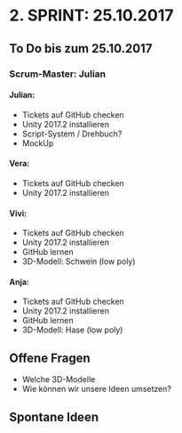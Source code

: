 # 2. SPRINT: 25.10.2017
## To Do bis zum 25.10.2017
### Scrum-Master: Julian

#### Julian:
* Tickets auf GitHub checken
* Unity 2017.2 installieren
* Script-System / Drehbuch?
* MockUp

#### Vera:
* Tickets auf GitHub checken
* Unity 2017.2 installieren

#### Vivi:
* Tickets auf GitHub checken
* Unity 2017.2 installieren
* GitHub lernen
* 3D-Modell: Schwein (low poly)

#### Anja:
* Tickets auf GitHub checken
* Unity 2017.2 installieren
* GitHub lernen
* 3D-Modell: Hase (low poly)


## Offene Fragen
* Welche 3D-Modelle
* Wie können wir unsere Ideen umsetzen? 

## Spontane Ideen